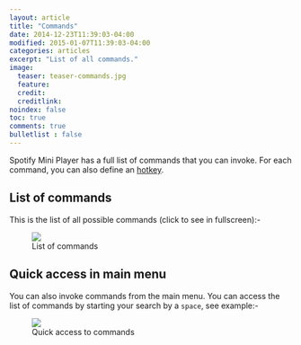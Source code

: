 ```yaml
---
layout: article
title: "Commands"
date: 2014-12-23T11:39:03-04:00
modified: 2015-01-07T11:39:03-04:00
categories: articles
excerpt: "List of all commands."
image:
  teaser: teaser-commands.jpg
  feature:
  credit: 
  creditlink:
noindex: false
toc: true
comments: true
bulletlist : false
---
```


Spotify Mini Player has a full list of commands that you can invoke. 
For each command, you can also define an [hotkey](http://support.alfredapp.com/workflows:config:triggers-hotkey).

## List of commands

This is the list of all possible commands (click to see in fullscreen):-

<figure>
	<a href="{{ site.url }}/images/commands1.jpg"><img src="{{ site.url }}/images/commands1.jpg"></a>
	<figcaption>List of commands</figcaption>
</figure>

## Quick access in main menu

You can also invoke commands from the main menu. You can access the list of commands by starting your search by a `space`, see example:-

<figure>
	<a href="{{ site.url }}/images/commands2.Gif"><img src="{{ site.url }}/images/commands2.gif"></a>
	<figcaption>Quick access to commands</figcaption>
</figure>